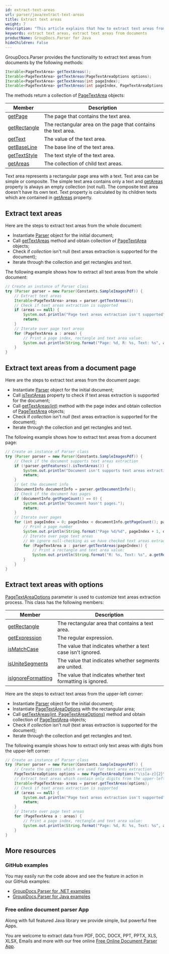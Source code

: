 ```yaml
---
id: extract-text-areas
url: parser/java/extract-text-areas
title: Extract text areas
weight: 7
description: "This article explains that how to extract text areas from documents in Java."
keywords: extract text areas, extract text areas from documents
productName: GroupDocs.Parser for Java
hideChildren: False
---
```

GroupDocs.Parser provides the functionality to extract text areas from documents by the following methods:

```java
Iterable<PageTextArea> getTextAreas();
Iterable<PageTextArea> getTextAreas(PageTextAreaOptions options);
Iterable<PageTextArea> getTextAreas(int pageIndex);
Iterable<PageTextArea> getTextAreas(int pageIndex, PageTextAreaOptions options);
```

The methods return a collection of [PageTextArea](https://reference.groupdocs.com/java/parser/com.groupdocs.parser.data/PageTextArea) objects:

| Member | Description |
| --- | --- |
| [getPage](https://reference.groupdocs.com/java/parser/com.groupdocs.parser.data/PageArea#getPage()) | The page that contains the text area. |
| [getRectangle](https://reference.groupdocs.com/java/parser/com.groupdocs.parser.data/PageArea#getRectangle()) | The rectangular area on the page that contains the text area. |
| [getText](https://reference.groupdocs.com/java/parser/com.groupdocs.parser.data/PageTextArea#getText()) | The value of the text area. |
| [getBaseLine](https://reference.groupdocs.com/java/parser/com.groupdocs.parser.data/PageTextArea#getBaseLine()) | The base line of the text area. |
| [getTextStyle](https://reference.groupdocs.com/java/parser/com.groupdocs.parser.data/PageTextArea#getTextStyle()) | The text style of the text area. |
| [getAreas](https://reference.groupdocs.com/java/parser/com.groupdocs.parser.data/PageTextArea#getAreas()) | The collection of child text areas. |

Text area represents a rectangular page area with a text. Text area can be simple or composite. The simple text area contains only a text and [getAreas](https://reference.groupdocs.com/java/parser/com.groupdocs.parser.data/PageTextArea#getAreas()) property is always an empty collection (not null). The composite text area doesn't have its own text. Text property is calculated by its children texts which are contained in [getAreas](https://reference.groupdocs.com/java/parser/com.groupdocs.parser.data/PageTextArea#getAreas()) property.

## Extract text areas

Here are the steps to extract text areas from the whole document:

*   Instantiate [Parser](https://reference.groupdocs.com/java/parser/com.groupdocs.parser/Parser) object for the initial document;
*   Call [getTextAreas](https://reference.groupdocs.com/java/parser/com.groupdocs.parser/Parser#getTextAreas()) method and obtain collection of [PageTextArea](https://reference.groupdocs.com/java/parser/com.groupdocs.parser.data/PageTextArea) objects;
*   Check if *collection* isn't null (text areas extraction is supported for the document);
*   Iterate through the collection and get rectangles and text.

The following example shows how to extract all text areas from the whole document:

```java
// Create an instance of Parser class
try (Parser parser = new Parser(Constants.SampleImagesPdf)) {
    // Extract text areas
    Iterable<PageTextArea> areas = parser.getTextAreas();
    // Check if text areas extraction is supported
    if (areas == null) {
        System.out.println("Page text areas extraction isn't supported");
        return;
    }
    // Iterate over page text areas
    for (PageTextArea a : areas) {
        // Print a page index, rectangle and text area value:
        System.out.println(String.format("Page: %d, R: %s, Text: %s", a.getPage().getIndex(), a.getRectangle(), a.getText()));
    }
}
```

## Extract text areas from a document page

Here are the steps to extract text areas from the document page:

*   Instantiate [Parser](https://reference.groupdocs.com/java/parser/com.groupdocs.parser/Parser) object for the initial document;
*   Call [isTextAreas](https://reference.groupdocs.com/java/parser/com.groupdocs.parser.options/Features#isTextAreas())  property to check if text areas extraction is supported for the document;
*   Call [getTextAreas(int)](https://reference.groupdocs.com/java/parser/com.groupdocs.parser/Parser#getTextAreas(int)) method with the page index and obtain collection of [PageTextArea](https://reference.groupdocs.com/java/parser/com.groupdocs.parser.data/PageTextArea) objects;
*   Check if *collection* isn't *null* (text areas extraction is supported for the document);
*   Iterate through the collection and get rectangles and text.

The following example shows how to extract text areas from a document page:

```java
// Create an instance of Parser class
try (Parser parser = new Parser(Constants.SampleImagesPdf)) {
    // Check if the document supports text areas extraction
    if (!parser.getFeatures().isTextAreas()) {
        System.out.println("Document isn't supports text areas extraction.");
        return;
    }
    // Get the document info
    IDocumentInfo documentInfo = parser.getDocumentInfo();
    // Check if the document has pages
    if (documentInfo.getPageCount() == 0) {
        System.out.println("Document hasn't pages.");
        return;
    }
    // Iterate over pages
    for (int pageIndex = 0; pageIndex < documentInfo.getPageCount(); pageIndex++) {
        // Print a page number
        System.out.println(String.format("Page %d/%d", pageIndex + 1, documentInfo.getPageCount()));
        // Iterate over page text areas
        // We ignore null-checking as we have checked text areas extraction feature support earlier
        for (PageTextArea a : parser.getTextAreas(pageIndex)) {
            // Print a rectangle and text area value:
            System.out.println(String.format("R: %s, Text: %s", a.getRectangle(), a.getText()));
        }
    }
}
```

## Extract text areas with options

[PageTextAreaOptions](https://reference.groupdocs.com/java/parser/com.groupdocs.parser.options/PageTextAreaOptions) parameter is used to customize text areas extraction process. This class has the following members:

| Member | Description |
| --- | --- |
| [getRectangle](https://reference.groupdocs.com/java/parser/com.groupdocs.parser.options/PageAreaOptions#getRectangle()) | The rectangular area that contains a text area. |
| [getExpression](https://reference.groupdocs.com/java/parser/com.groupdocs.parser.options/PageTextAreaOptions#getExpression()) | The regular expression. |
| [isMatchCase](https://reference.groupdocs.com/java/parser/com.groupdocs.parser.options/PageTextAreaOptions#isMatchCase()) | The value that indicates whether a text case isn't ignored. |
| [isUniteSegments](https://reference.groupdocs.com/java/parser/com.groupdocs.parser.options/PageTextAreaOptions#isUniteSegments()) | The value that indicates whether segments are united. |
| [isIgnoreFormatting](https://reference.groupdocs.com/java/parser/com.groupdocs.parser.options/PageTextAreaOptions#isIgnoreFormatting()) | The value that indicates whether text formatting is ignored. |

Here are the steps to extract text areas from the upper-left corner:

*   Instantiate [Parser](https://reference.groupdocs.com/java/parser/com.groupdocs.parser/Parser) object for the initial document;
*   Instantiate [PageTextAreaOptions](https://reference.groupdocs.com/java/parser/com.groupdocs.parser.options/PageTextAreaOptions) with the rectangular area;
*   Call [getTextAreas(int, PageTextAreaOptions)](https://reference.groupdocs.com/java/parser/com.groupdocs.parser/Parser#getTextAreas(int,%20com.groupdocs.parser.options.PageTextAreaOptions)) method and obtain collection of [PageTextArea](https://reference.groupdocs.com/java/parser/com.groupdocs.parser.data/PageTextArea) objects;
*   Check if *collection* isn't *null* (text areas extraction is supported for the document);
*   Iterate through the collection and get rectangles and text.

The following example shows how to extract only text areas with digits from the upper-left corner:

```java
// Create an instance of Parser class
try (Parser parser = new Parser(Constants.SampleImagesPdf)) {
    // Create the options which are used for text area extraction
    PageTextAreaOptions options = new PageTextAreaOptions("\\s[a-z]{2}\\s", new Rectangle(new Point(0, 0), new Size(300, 100)));
    // Extract text areas which contain only digits from the upper-left corner of a page:
    Iterable<PageTextArea> areas = parser.getTextAreas(options);
    // Check if text areas extraction is supported
    if (areas == null) {
        System.out.println("Page text areas extraction isn't supported");
        return;
    }
    // Iterate over page text areas
    for (PageTextArea a : areas) {
        // Print a page index, rectangle and text area value:
        System.out.println(String.format("Page: %d, R: %s, Text: %s", a.getPage().getIndex(), a.getRectangle(), a.getText()));
    }
}
```

## More resources

### GitHub examples

You may easily run the code above and see the feature in action in our GitHub examples:

*   [GroupDocs.Parser for .NET examples](https://github.com/groupdocs-parser/GroupDocs.Parser-for-.NET)    
*   [GroupDocs.Parser for Java examples](https://github.com/groupdocs-parser/GroupDocs.Parser-for-Java)    

### Free online document parser App

Along with full featured Java library we provide simple, but powerful free Apps.

You are welcome to extract data from PDF, DOC, DOCX, PPT, PPTX, XLS, XLSX, Emails and more with our free online [Free Online Document Parser App](https://products.groupdocs.app/parser).